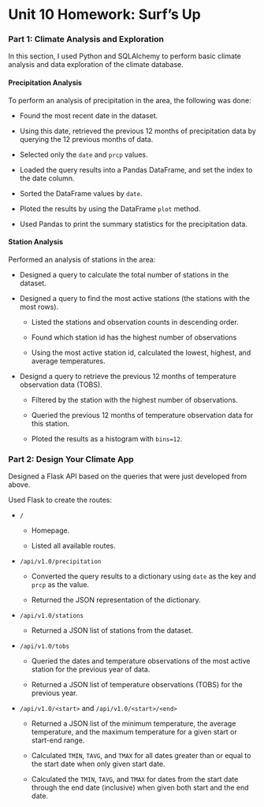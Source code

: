 # Unit 10 Homework: Surf’s Up

### Part 1: Climate Analysis and Exploration

In this section, I used Python and SQLAlchemy to perform basic climate analysis and data exploration of the climate database.

#### Precipitation Analysis

To perform an analysis of precipitation in the area, the following was done:

* Found the most recent date in the dataset.

* Using this date, retrieved the previous 12 months of precipitation data by querying the 12 previous months of data.

* Selected only the `date` and `prcp` values.

* Loaded the query results into a Pandas DataFrame, and set the index to the date column.

* Sorted the DataFrame values by `date`.

* Ploted the results by using the DataFrame `plot` method.

* Used Pandas to print the summary statistics for the precipitation data.

#### Station Analysis

Performed an analysis of stations in the area:

* Designed a query to calculate the total number of stations in the dataset.

* Designed a query to find the most active stations (the stations with the most rows).

    * Listed the stations and observation counts in descending order.

    * Found which station id has the highest number of observations

    * Using the most active station id, calculated the lowest, highest, and average temperatures.

* Designd a query to retrieve the previous 12 months of temperature observation data (TOBS).

    * Filtered by the station with the highest number of observations.

    * Queried the previous 12 months of temperature observation data for this station.

    * Ploted the results as a histogram with `bins=12`.

### Part 2: Design Your Climate App

Designed a Flask API based on the queries that were just developed from above.

Used Flask to create the routes:

* `/`

    * Homepage.

    * Listed all available routes.

* `/api/v1.0/precipitation`

    * Converted the query results to a dictionary using `date` as the key and `prcp` as the value.

    * Returned the JSON representation of the dictionary.

* `/api/v1.0/stations`

    * Returned a JSON list of stations from the dataset.

* `/api/v1.0/tobs`

    * Queried the dates and temperature observations of the most active station for the previous year of data.

    * Returned a JSON list of temperature observations (TOBS) for the previous year.

* `/api/v1.0/<start>` and `/api/v1.0/<start>/<end>`

    * Returned a JSON list of the minimum temperature, the average temperature, and the maximum temperature for a given start or start-end range.

    * Calculated `TMIN`, `TAVG`, and `TMAX` for all dates greater than or equal to the start date when only given start date.

    * Calculated the `TMIN`, `TAVG`, and `TMAX` for dates from the start date through the end date (inclusive) when given both start and the end date.
